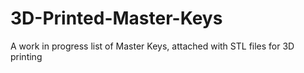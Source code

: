 # 3D-Printed-Master-Keys
A work in progress list of Master Keys, attached with STL files for 3D printing
